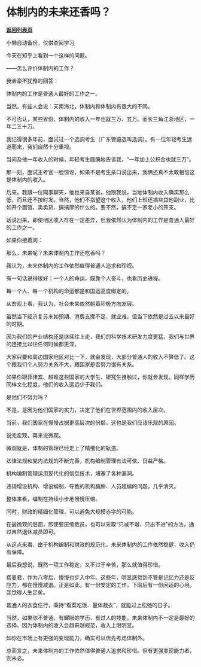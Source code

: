 # 体制内的未来还香吗？

[**返回列表页**](/gzh/费曼的小茶馆)

小懒自动备份，仅供查阅学习

今天在知乎上看到一个这样的问题。

  

——怎么评价体制内的工作？

  

我会豪不犹豫的回答：

  

体制内的工作是普通人最好的工作之一。

  

当然，有些人会说：天南海北，体制内和体制内有很大的不同。

  

不可否认，某些省份，体制内的收入一年也就三万、五万。而长三角江浙地区，一年二三十万。

  

我记得很多年前，面试过一个选调考生（广东管遴选叫选调）。有一位年轻考生远道而来，我们自然十分重视。

  

当问及他一年收入的时候，年轻考生腼腆地告诉我，“一年加上公积金也就三万”。

  

那一刻，面试主考官一脸惊讶，如果不是考生亲口说出来，我俩还真不太敢相信这是体制内的收入。

  

后来，我跟一位同事聊天，他也来自某省。他跟我说，当地体制内收入确实那么低，而且还不按时发。当然，他们不指望这个收入，他们上班还搞些其他副业，比如开个面馆、卖卖货、搞搞摩的什么的。要不然，搞不定一家老小的开支。

  

话说回来，即使地区收入存在一定差异，但我依然认为体制内的工作是普通人最好的工作之一。

  

如果你接着问：

  

那么，未来呢？未来体制内工作还吃香吗？

  

我认为，未来体制内的工作依然值得普通人追求和珍视。

  

有一句话说得很好：一个人的命运，既靠个人奋斗，也看历史进程。

  

每一个人、每一个机构的命运都是和国运高度绑定的。

  

从宏观上看，我认为，社会未来依然朝着积极方向发展。

  

虽然当下经济复苏未如预期、消费支撑不足、就业难，但当下依然是过去以来最好的时期。

  

因为我们的产业结构还是继续往上走，我们的科学技术研发力度更猛，我们与世界的连接比以往任何时候都更深。

  

大家只要和周边国家地区对比一下，就会发现，大部分普通人的收入不算低了。这个跟我们个人努力关系不大，跟国家是否努力很有关系。

  

如果你跟菲律宾、越难这些国家的大学生、研究生接触过，你就会发现，同样学历同样文化程度，他们的收入远远少于我们。

  

是他们不努力吗？

  

不是，是因为他们国家的实力，决定了他们在世界范围内的收入层次。

  

当前，我们国家在慢慢占据更高层次的份额，这也是我们应该乐观的原因。

  

说完宏观，再来说微观。

  

微观就是，体制的管理已经走上了精细化的轨道。

  

法律法规和党内法规的不断完善，机构编制管理有法可依、日益严格。

  

机构编制管理运用现代化的信息技术，堵塞了各种漏洞。

  

违规增设机构、增设编制，导致的机构臃肿、人员超编的问题，几乎消灭。

  

整体来看，编制在持续小步地慢慢压缩。

  

同时，财政的精细化管理，可以避免大规模赤字的可能。

  

在最微观的层面，即使要压缩裁员，也可以采取“只减不增、只出不进”的方法，通过自然退休减员即可。

  

从这点来看，由于机构编制和财政的规范化，未来体制内的工作依然稳健，收入仍有保障。

  

最后我想说，既然一项工作稳定，又不过于辛苦，那么就值得珍惜。

  

费曼君，作为八零后，慢慢也步入中年。这些年，明显感觉到不管是记忆力还是反应力，都在慢慢减退。正是如此，有一份安定的工作，下班后有一份闲适的心境，我觉得人生足矣。

  

普通人的衣食住行，秉持“看菜吃饭、量体裁衣”，就能过上松弛的日子。

  

当然，如果你不普通，有耀眼的学历、有过人的技能，未来体制内不一定是最好的选择。因为体制内的收入会越来越规范，收入上限明显。

  

如你在市场上有更强的变现能力，确实可以优先考虑体制外。

  

总而言之，未来体制内的工作依然值得普通人追求和珍惜。但有更强变现能力者，则未必。


